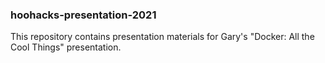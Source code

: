 ### hoohacks-presentation-2021

This repository contains presentation materials for Gary's "Docker: All the Cool Things" presentation.